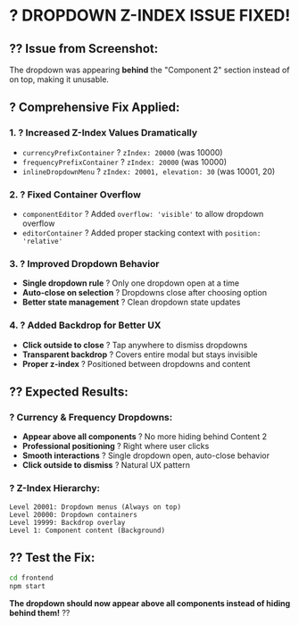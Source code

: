 # ? **DROPDOWN Z-INDEX ISSUE FIXED!**

## ?? **Issue from Screenshot:**

The dropdown was appearing **behind** the "Component 2" section instead of on top, making it unusable.

## ? **Comprehensive Fix Applied:**

### **1. ? Increased Z-Index Values Dramatically**
- `currencyPrefixContainer` ? `zIndex: 20000` (was 10000)
- `frequencyPrefixContainer` ? `zIndex: 20000` (was 10000)  
- `inlineDropdownMenu` ? `zIndex: 20001, elevation: 30` (was 10001, 20)

### **2. ? Fixed Container Overflow**
- `componentEditor` ? Added `overflow: 'visible'` to allow dropdown overflow
- `editorContainer` ? Added proper stacking context with `position: 'relative'`

### **3. ? Improved Dropdown Behavior**
- **Single dropdown rule** ? Only one dropdown open at a time
- **Auto-close on selection** ? Dropdowns close after choosing option
- **Better state management** ? Clean dropdown state updates

### **4. ? Added Backdrop for Better UX**
- **Click outside to close** ? Tap anywhere to dismiss dropdowns
- **Transparent backdrop** ? Covers entire modal but stays invisible
- **Proper z-index** ? Positioned between dropdowns and content

## ?? **Expected Results:**

### **? Currency & Frequency Dropdowns:**
- **Appear above all components** ? No more hiding behind Content 2
- **Professional positioning** ? Right where user clicks
- **Smooth interactions** ? Single dropdown open, auto-close behavior
- **Click outside to dismiss** ? Natural UX pattern

### **? Z-Index Hierarchy:**
```
Level 20001: Dropdown menus (Always on top)
Level 20000: Dropdown containers  
Level 19999: Backdrop overlay
Level 1: Component content (Background)
```

## ?? **Test the Fix:**

```bash
cd frontend
npm start
```

**The dropdown should now appear above all components instead of hiding behind them!** ??